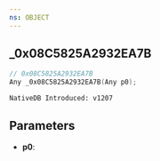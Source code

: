 ```yaml
---
ns: OBJECT
---
```

## _0x08C5825A2932EA7B

```c
// 0x08C5825A2932EA7B
Any _0x08C5825A2932EA7B(Any p0);
```

```
NativeDB Introduced: v1207
```

## Parameters
* **p0**:

